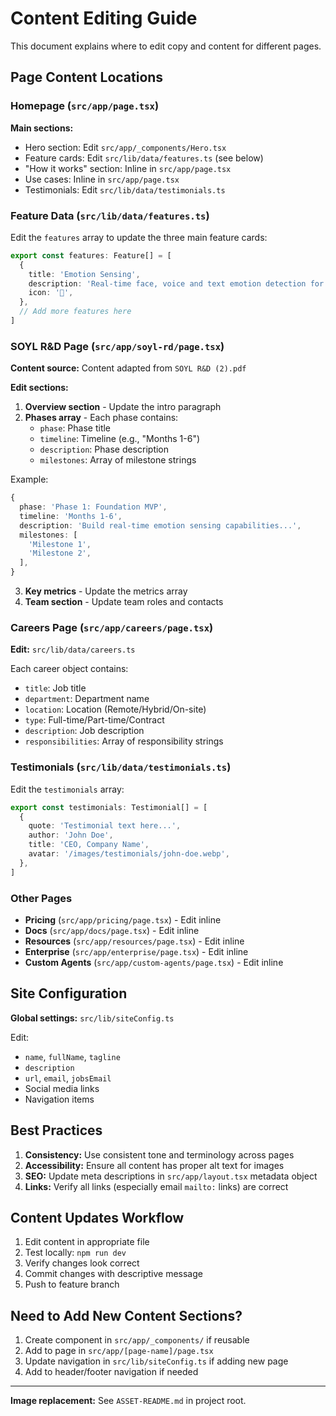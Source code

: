 # Content Editing Guide

This document explains where to edit copy and content for different pages.

## Page Content Locations

### Homepage (`src/app/page.tsx`)

**Main sections:**
- Hero section: Edit `src/app/_components/Hero.tsx`
- Feature cards: Edit `src/lib/data/features.ts` (see below)
- "How it works" section: Inline in `src/app/page.tsx`
- Use cases: Inline in `src/app/page.tsx`
- Testimonials: Edit `src/lib/data/testimonials.ts`

### Feature Data (`src/lib/data/features.ts`)

Edit the `features` array to update the three main feature cards:

```typescript
export const features: Feature[] = [
  {
    title: 'Emotion Sensing',
    description: 'Real-time face, voice and text emotion detection for richer context.',
    icon: '🎯',
  },
  // Add more features here
]
```

### SOYL R&D Page (`src/app/soyl-rd/page.tsx`)

**Content source:** Content adapted from `SOYL R&D (2).pdf`

**Edit sections:**
1. **Overview section** - Update the intro paragraph
2. **Phases array** - Each phase contains:
   - `phase`: Phase title
   - `timeline`: Timeline (e.g., "Months 1-6")
   - `description`: Phase description
   - `milestones`: Array of milestone strings

Example:
```typescript
{
  phase: 'Phase 1: Foundation MVP',
  timeline: 'Months 1-6',
  description: 'Build real-time emotion sensing capabilities...',
  milestones: [
    'Milestone 1',
    'Milestone 2',
  ],
}
```

3. **Key metrics** - Update the metrics array
4. **Team section** - Update team roles and contacts

### Careers Page (`src/app/careers/page.tsx`)

**Edit:** `src/lib/data/careers.ts`

Each career object contains:
- `title`: Job title
- `department`: Department name
- `location`: Location (Remote/Hybrid/On-site)
- `type`: Full-time/Part-time/Contract
- `description`: Job description
- `responsibilities`: Array of responsibility strings

### Testimonials (`src/lib/data/testimonials.ts`)

Edit the `testimonials` array:

```typescript
export const testimonials: Testimonial[] = [
  {
    quote: 'Testimonial text here...',
    author: 'John Doe',
    title: 'CEO, Company Name',
    avatar: '/images/testimonials/john-doe.webp',
  },
]
```

### Other Pages

- **Pricing** (`src/app/pricing/page.tsx`) - Edit inline
- **Docs** (`src/app/docs/page.tsx`) - Edit inline
- **Resources** (`src/app/resources/page.tsx`) - Edit inline
- **Enterprise** (`src/app/enterprise/page.tsx`) - Edit inline
- **Custom Agents** (`src/app/custom-agents/page.tsx`) - Edit inline

## Site Configuration

**Global settings:** `src/lib/siteConfig.ts`

Edit:
- `name`, `fullName`, `tagline`
- `description`
- `url`, `email`, `jobsEmail`
- Social media links
- Navigation items

## Best Practices

1. **Consistency:** Use consistent tone and terminology across pages
2. **Accessibility:** Ensure all content has proper alt text for images
3. **SEO:** Update meta descriptions in `src/app/layout.tsx` metadata object
4. **Links:** Verify all links (especially email `mailto:` links) are correct

## Content Updates Workflow

1. Edit content in appropriate file
2. Test locally: `npm run dev`
3. Verify changes look correct
4. Commit changes with descriptive message
5. Push to feature branch

## Need to Add New Content Sections?

1. Create component in `src/app/_components/` if reusable
2. Add to page in `src/app/[page-name]/page.tsx`
3. Update navigation in `src/lib/siteConfig.ts` if adding new page
4. Add to header/footer navigation if needed

---

**Image replacement:** See `ASSET-README.md` in project root.


